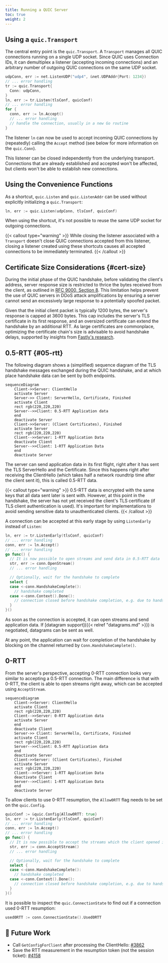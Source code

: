 ```yaml
---
title: Running a QUIC Server
toc: true
weight: 2
---
```


## Using a `quic.Transport`

The central entry point is the `quic.Transport`. A `Transport` manages all QUIC connections running on a single UDP socket. Since QUIC uses Connection IDs, it can demultiplex a listener (accepting incoming connections) and an arbitrary number of outgoing QUIC connections on the same UDP socket.

```go
udpConn, err := net.ListenUDP("udp4", &net.UDPAddr{Port: 1234})
// ... error handling
tr := quic.Transport{
  Conn: udpConn,
}
ln, err := tr.Listen(tlsConf, quicConf)
// ... error handling
for {
  conn, err := ln.Accept()
  // ... error handling
  // handle the connection, usually in a new Go routine
}
```

The listener `ln` can now be used to accept incoming QUIC connections by (repeatedly) calling the `Accept` method (see below for more information on the `quic.Conn`).

This listener can be closed independently from the underlying transport. Connections that are already established and accepted won't be affected, but clients won't be able to establish new connections.


## Using the Convenience Functions

As a shortcut, `quic.Listen` and `quic.ListenAddr` can be used without explicitly initializing a `quic.Transport`:

```go
ln, err := quic.Listen(udpConn, tlsConf, quicConf)
```

When using the shortcut, it's not possible to reuse the same UDP socket for outgoing connections.

{{< callout type="warning" >}}
  While closing the listener associated with a `Transport` doesn't close QUIC connections accepted from this listener, closing a listener created using these shortcuts causes all accepted connections to be immediately terminated.
{{< /callout >}}

## Certificate Size Considerations {#cert-size}

During the initial phase of the QUIC handshake, before validating the client's address, server response size is restricted to thrice the bytes received from the client, as outlined in [RFC 9000, Section 8](https://datatracker.ietf.org/doc/html/rfc9000#name-address-validation). This limitation helps prevent the use of QUIC servers in DDoS attack amplifications by ensuring a server cannot send an excessively large response to a potentially spoofed packet.

Given that the initial client packet is typically 1200 bytes, the server's response is capped at 3600 bytes. This cap includes the server's TLS certificate in its first response, and an oversized certificate can extend the handshake by an additional RTT. As large certificates are commonplace, optimizing the certificate chain's size is advisable to avoid handshake delays, supported by insights from [Fastly's research](https://www.fastly.com/blog/quic-handshake-tls-compression-certificates-extension-study).


## 0.5-RTT {#05-rtt}

The following diagram shows a (simplified) sequence diagram of the TLS handshake messages exchanged during the QUIC handshake, and at which place handshake data can be sent by both endpoints.

```mermaid
sequenceDiagram
    Client->>Server: ClientHello
    activate Server
    Server->> Client: ServerHello, Certificate, Finished
    activate Client
    rect rgb(220,220,220)
    Server-->>Client: 0.5-RTT Application data
    end
    deactivate Server
    Client->>Server: (Client Certificates), Finished
    activate Server
    rect rgb(220,220,220)
    Client-->>Server: 1-RTT Application Data
    deactivate Client
    Server-->>Client: 1-RTT Application Data
    end
    deactivate Server
```

The server can send application data in its first flight, right after it has sent the TLS ServerHello and the Certificate. Since this happens right after receiving the ClientHello (which takes half a network roundtrip time after the client sent it), this is called 0.5-RTT data.

{{< callout type="warning" >}}
  0.5-RTT data is encrypted with the same keys that all data sent later is sent with. However, at this point in the handshake, the server has not yet received the client's TLS certificate (if TLS client authentication is used). It's important for implementations to avoid sending sensitive data to unauthenticated clients.
{{< /callout >}}

A connection can be accepted at this early stage by using `ListenEarly` instead of `Listen`: 

```go
ln, err := tr.ListenEarly(tlsConf, quicConf)
// ... error handling
conn, err := ln.Accept()
// ... error handling
go func() {
  // It is now possible to open streams and send data in 0.5-RTT data
  str, err := conn.OpenStream()
  // ... error handling

  // Optionally, wait for the handshake to complete
  select {
  case <-conn.HandshakeComplete():
    // handshake completed
  case <-conn.Context().Done():
    // connection closed before handshake completion, e.g. due to handshake failure
  }
}()
```

As soon as the connection is accepted, it can open streams and send application data. If [datagram support]({{< relref "datagrams.md" >}}) is negotiated, datagrams can be sent as well.

At any point, the application can wait for completion of the handshake by blocking on the channel returned by `Conn.HandshakeComplete()`.


## 0-RTT

From the server's perspective, accepting 0-RTT connection looks very similar to accepting a 0.5-RTT connection.
The main difference is that with 0-RTT, the client is able to open streams right away, which can be accepted using `AcceptStream`.

```mermaid
sequenceDiagram
    Client->>Server: ClientHello
    activate Client
    rect rgb(220,220,220)
    Client-->>Server: 0-RTT Application data
    activate Server
    end
    deactivate Client
    Server->> Client: ServerHello, Certificate, Finished
    activate Client
    rect rgb(220,220,220)
    Server-->>Client: 0.5-RTT Application data
    end
    deactivate Server
    Client->>Server: (Client Certificates), Finished
    activate Server
    rect rgb(220,220,220)
    Client-->>Server: 1-RTT Application Data
    deactivate Client
    Server-->>Client: 1-RTT Application Data
    end
    deactivate Server
```

To allow clients to use 0-RTT resumption, the `Allow0RTT` flag needs to be set on the `quic.Config`.

```go
quicConf := &quic.Config{Allow0RTT: true}
ln, err := tr.ListenEarly(tlsConf, quicConf)
// ... error handling
conn, err := ln.Accept()
// ... error handling
go func() {
  // It is now possible to accept the streams which the client opened in 0-RTT.
  str, err := conn.AcceptStream()
  // ... error handling

  // Optionally, wait for the handshake to complete
  select {
  case <-conn.HandshakeComplete():
    // handshake completed
  case <-conn.Context().Done():
    // connection closed before handshake completion, e.g. due to handshake failure
  }
}()
```

It is possible to inspect the `quic.ConnectionState` to find out if a connection used 0-RTT resumption:
```go
used0RTT := conn.ConnectionState().Used0RTT
```


## 📝 Future Work

* Call `GetConfigForClient` after processing the ClientHello: [#3862](https://github.com/quic-go/quic-go/issues/3862)
* Save the RTT measurement in the resumption token (not the session ticket): [#4158](https://github.com/quic-go/quic-go/issues/4158)

